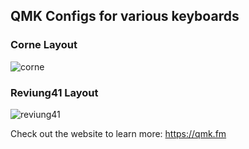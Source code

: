 ## QMK Configs for various keyboards

### Corne Layout

![corne](https://user-images.githubusercontent.com/7110136/222935288-9dd6f1b1-f88d-4020-8a20-df04b280c93f.jpeg)

### Reviung41 Layout

![reviung41](https://user-images.githubusercontent.com/7110136/137787452-c1bbdd2c-bd71-4231-9210-0a4ad3832f11.jpg)

Check out the website to learn more: https://qmk.fm
